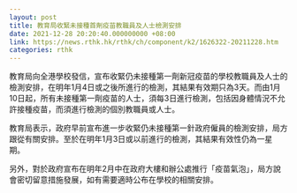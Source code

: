 ```yaml
---
layout: post
title: 教育局收緊未接種首劑疫苗教職員及人士檢測安排
date: 2021-12-28 20:20:40.000000000 +08:00
link: https://news.rthk.hk/rthk/ch/component/k2/1626322-20211228.htm
categories: rthk
---
```


教育局向全港學校發信，宣布收緊仍未接種第一劑新冠疫苗的學校教職員及人士的檢測安排，在明年1月4日或之後所進行的檢測，其結果有效期只為3天。而由1月10日起，所有未接種第一劑疫苗的人士，須每3日進行檢測，包括因身體情況不允許接種疫苗，而須進行檢測的個別教職員或人士。

教育局表示，政府早前宣布進一步收緊仍未接種第一針政府僱員的檢測安排，局方跟從有關安排。至於在明年1月3日或以前進行的檢測，其結果有效性仍為一星期。

另外，對於政府宣布在明年2月中在政府大樓和辦公處推行「疫苗氣泡」，局方說會密切留意措施發展，如有需要適時公布在學校的相關安排。
